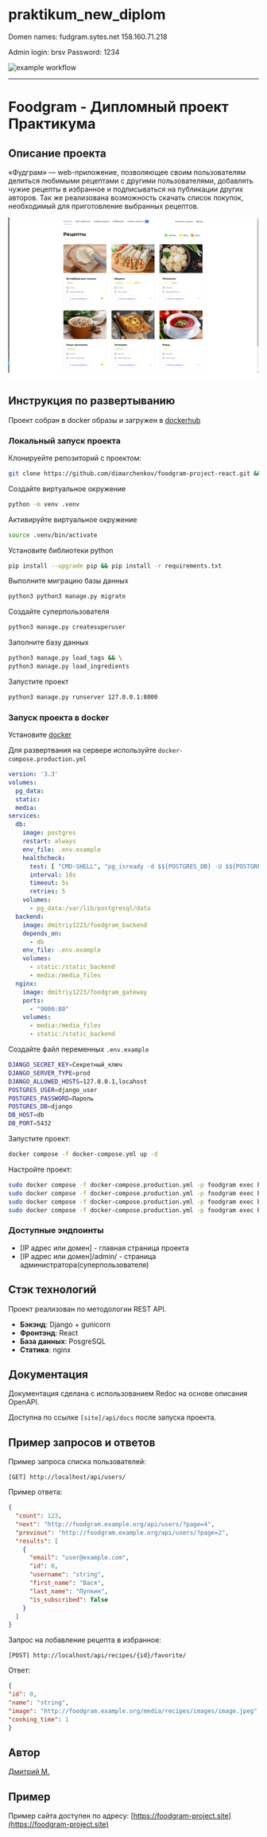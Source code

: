 # praktikum_new_diplom


Domen names:
    fudgram.sytes.net
    158.160.71.218

Admin login:
    brsv
Password:
    1234


<!---Результат тестирования-->
![example workflow](https://github.com/github/docs/actions/workflows/main.yml/badge.svg)

***
# Foodgram - Дипломный проект Практикума

## Описание проекта
«Фудграм» — web-приложение, позволяющее своим пользователям делиться любимыми рецептами с другими пользователями, добавлять чужие рецепты в избранное и подписываться на публикации других авторов. Так же реализована возможность скачать список покупок, необходимый для приготовление выбранных рецептов.

![alt text](main_image.png)

## Инструкция по развертыванию
Проект собран в docker образы и загружен в [dockerhub](https://hub.docker.com/)

### Локальный запуск проекта
Клонируейте репозиторий с проектом:
```bash
git clone https://github.com/dimarchenkov/foodgram-project-react.git && cd foodgram-project-react
```

Создайте виртуальное окружение

```bash
python -m venv .venv
```

Активируйте виртуальное окружение

```bash
source .venv/bin/activate
```

Установите библиотеки python

```bash
pip install --upgrade pip && pip install -r requirements.txt
```

Выполните миграцию базы данных

```bash
python3 python3 manage.py migrate
```

Создайте суперпользователя

```bash
python3 manage.py createsuperuser
```

Заполните базу данных

```bash
python3 manage.py load_tags && \
python3 manage.py load_ingredients
```

Запустите проект

```bash
python3 manage.py runserver 127.0.0.1:8000
```

### Запуск проекта в docker
Установите [docker](https://docs.docker.com/engine/install/)

Для развертвания на сервере используйте `docker-compose.production.yml`
```yaml
version: '3.3'
volumes:
  pg_data:
  static:
  media:
services:
  db:
    image: postgres
    restart: always
    env_file: .env.example
    healthcheck:
      test: [ "CMD-SHELL", "pg_isready -d $${POSTGRES_DB} -U $${POSTGRES_USER}" ]
      interval: 10s
      timeout: 5s
      retries: 5
    volumes:
      - pg_data:/var/lib/postgresql/data
  backend:
    image: dmitriy1223/foodgram_backend
    depends_on:
      - db
    env_file: .env.example
    volumes:
      - static:/static_backend
      - media:/media_files
  nginx:
    image: dmitriy1223/foodgram_gateway
    ports:
      - "9000:80"
    volumes:
      - media:/media_files
      - static:/static_backend
```

Создайте файл переменных `.env.example`
```bash
DJANGO_SECRET_KEY=Секретный_ключ
DJANGO_SERVER_TYPE=prod
DJANGO_ALLOWED_HOSTS=127.0.0.1,locahost
POSTGRES_USER=django_user
POSTGRES_PASSWORD=Пароль
POSTGRES_DB=django
DB_HOST=db
DB_PORT=5432
```

Запустите проект:
```bash
docker compose -f docker-compose.yml up -d
```

Настройте проект:

```bash
sudo docker compose -f docker-compose.production.yml -p foodgram exec backend python manage.py migrate
sudo docker compose -f docker-compose.production.yml -p foodgram exec backend python manage.py load_ingredients
sudo docker compose -f docker-compose.production.yml -p foodgram exec backend python manage.py load_tags
sudo docker compose -f docker-compose.production.yml -p foodgram exec backend python manage.py collectstatic
```

### Доступные эндпоинты
* [IP адрес или домен] - главная страница проекта
* [IP адрес или домен]/admin/ - страница администратора(суперпользователя)

## Стэк технологий
Проект реализован по методологии REST API.

* **Бэкэнд**: Django + gunicorn
* **Фронтэнд**: React
* **База данных**: PosgreSQL
* **Статика**: nginх

## Документация
Документация сделана с использованием Redoc на основе описания OpenAPI.

Доступна по ссылке `[site]/api/docs` после запуска проекта.

## Пример запросов и ответов
Пример запроса списка пользователей:
```
[GET] http://localhost/api/users/
```

Пример ответа:
```json
{
  "count": 123,
  "next": "http://foodgram.example.org/api/users/?page=4",
  "previous": "http://foodgram.example.org/api/users/?page=2",
  "results": [
    {
      "email": "user@example.com",
      "id": 0,
      "username": "string",
      "first_name": "Вася",
      "last_name": "Пупкин",
      "is_subscribed": false
    }
  ]
}
```

Запрос на лобавление рецепта в избранное:
```
[POST] http://localhost/api/recipes/{id}/favorite/
```

Ответ:
```json
{
"id": 0,
"name": "string",
"image": "http://foodgram.example.org/media/recipes/images/image.jpeg",
"cooking_time": 1
}
```

## Автор
[Дмитрий М.](https://github.com/dimarchenkov/foodgram-project-react)

## Пример
Пример сайта доступен по адресу:
[https://foodgram-project.site](https://foodgram-project.site)